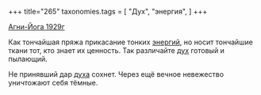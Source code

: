 +++
title="265"
taxonomies.tags = [
 "Дух",
 "энергия",
]
+++

[Агни-Йога 1929г](/agni/1929)

Как тончайшая пряжа прикасание тонких [энергий](/tags/энергия), но носит тончайшие ткани тот, кто знает их ценность. Так различайте [дух](/tags/Дух) готовый и пылающий.   

Не принявший дар [духа](/tags/Дух) сохнет. Через ещё вечное невежество уничтожают себя тёмные.